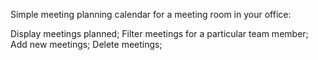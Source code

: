 Simple meeting planning calendar for a meeting room in your office:

Display meetings planned;
Filter meetings for a particular team member;
Add new meetings;
Delete meetings;